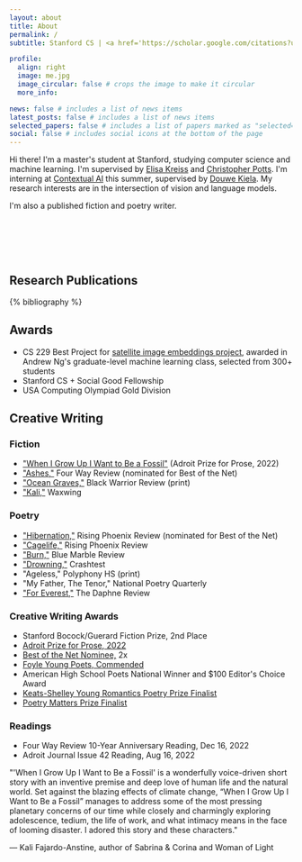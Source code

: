 ```yaml
---
layout: about
title: About
permalink: /
subtitle: Stanford CS | <a href='https://scholar.google.com/citations?user=3kTEkSIAAAAJ&hl=en'>Google Scholar</a> | <a href='https://www.linkedin.com/in/nandita-naik/'>LinkedIn</a> | Research @ <a href='#'>Stanford NLP Group</a>

profile:
  align: right
  image: me.jpg
  image_circular: false # crops the image to make it circular
  more_info:

news: false # includes a list of news items
latest_posts: false # includes a list of news items
selected_papers: false # includes a list of papers marked as "selected={true}"
social: false # includes social icons at the bottom of the page
---
```


Hi there! I'm a master's student at Stanford, studying computer science and machine learning. I'm supervised by [Elisa Kreiss](https://www.coalas-lab.com/elisakreiss) and [Christopher Potts](https://web.stanford.edu/~cgpotts/papers.html). I'm interning at [Contextual AI](https://contextual.ai/) this summer, supervised by [Douwe Kiela](https://douwekiela.github.io/). My research interests are in the intersection of vision and language models.

I'm also a published fiction and poetry writer.

<br>
<br>
<br>
<br>

## Research Publications
<div class="publications">

{% bibliography %}

</div>

## Awards
- CS 229 Best Project for [satellite image embeddings project](https://static.us.edusercontent.com/files/iDT2TYD92tg33W2H8bCgC836), awarded in Andrew Ng's graduate-level machine learning class, selected from 300+ students
- Stanford CS + Social Good Fellowship
- USA Computing Olympiad Gold Division

## Creative Writing

### Fiction

- ["When I Grow Up I Want to Be a Fossil"](https://theadroitjournal.org/issue-forty-two/nandita-naik/) (Adroit Prize for Prose, 2022)
- ["Ashes,"](https://fourwayreview.com/ashes-by-nandita-naik/) Four Way Review (nominated for Best of the Net)
- ["Ocean Graves,"](https://epay.ua.edu/C20219_ustores/web/product_detail.jsp?PRODUCTID=2034&SINGLESTORE=true) Black Warrior Review (print)
- ["Kali,"](https://waxwingmag.org/items/issue24/40_Naik-Kali.php) Waxwing

### Poetry

- ["Hibernation,"](https://therisingphoenixreview.com/2017/08/16/hibernation-by-nandita-naik/) Rising Phoenix Review (nominated for Best of the Net)
- ["Cagelife,"](https://therisingphoenixreview.com/2017/08/22/cagelife-nandita-naik/) Rising Phoenix Review
- ["Burn,"](https://bluemarblereview.com/burn/) Blue Marble Review
- ["Drowning,"](https://readymag.com/u21126619/925660/19/) Crashtest
- "Ageless," Polyphony HS (print)
- "My Father, The Tenor," National Poetry Quarterly
- ["For Everest,"](https://www.thedaphnereview.org/wp-content/uploads/2015/04/Daphne-Review-Spring-2019-compressed-3-1.pdf) The Daphne Review

### Creative Writing Awards

- Stanford Bocock/Guerard Fiction Prize, 2nd Place
- [Adroit Prize for Prose, 2022](https://theadroitjournal.org/2022/08/11/announcing-the-winners-of-the-2022-adroit-prizes-for-poetry-and-prose/)
- [Best of the Net Nominee,](https://therisingphoenixreview.com/2018/09/30/best-of-the-net-nominations-2018/) 2x
- [Foyle Young Poets, Commended](https://poetrysociety.org.uk/competitions/foyle-young-poets-of-the-year-award/)
- American High School Poets National Winner and $100 Editor's Choice Award
- [Keats-Shelley Young Romantics Poetry Prize Finalist](https://keats-shelley.org/news/2018s_keats_shelley_prize_awards)
- [Poetry Matters Prize Finalist](https://soundcloud.com/poetrymattersproject/ghost-nandita-naik)

### Readings

- Four Way Review 10-Year Anniversary Reading, Dec 16, 2022 <br>
- Adroit Journal Issue 42 Reading, Aug 16, 2022

"'When I Grow Up I Want to Be a Fossil' is a wonderfully voice-driven short story with an inventive premise and deep love of human life and the natural world. Set against the blazing effects of climate change, “When I Grow Up I Want to Be a Fossil” manages to address some of the most pressing planetary concerns of our time while closely and charmingly exploring adolescence, tedium, the life of work, and what intimacy means in the face of looming disaster. I adored this story and these characters."

&mdash; Kali Fajardo-Anstine, author of Sabrina & Corina and Woman of Light
